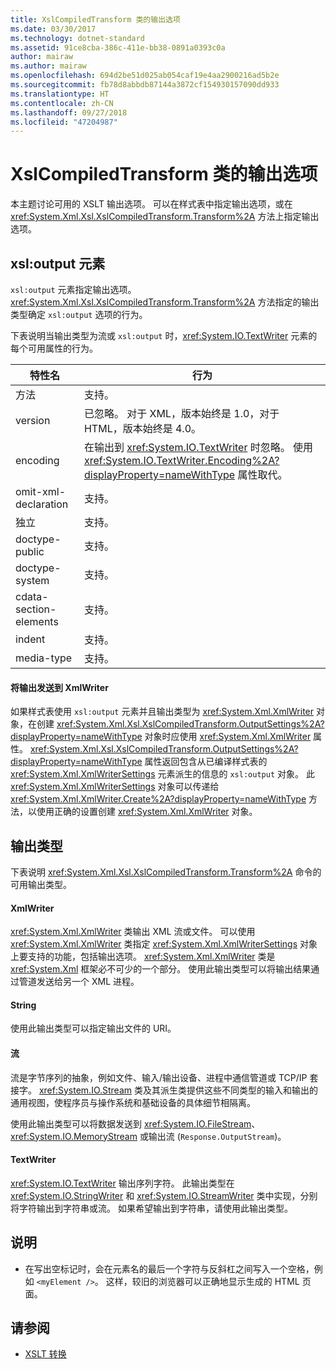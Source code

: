 ```yaml
---
title: XslCompiledTransform 类的输出选项
ms.date: 03/30/2017
ms.technology: dotnet-standard
ms.assetid: 91ce8cba-386c-411e-bb38-0891a0393c0a
author: mairaw
ms.author: mairaw
ms.openlocfilehash: 694d2be51d025ab054caf19e4aa2900216ad5b2e
ms.sourcegitcommit: fb78d8abbdb87144a3872cf154930157090dd933
ms.translationtype: HT
ms.contentlocale: zh-CN
ms.lasthandoff: 09/27/2018
ms.locfileid: "47204987"
---
```

# <a name="output-options-on-the-xslcompiledtransform-class"></a>XslCompiledTransform 类的输出选项
本主题讨论可用的 XSLT 输出选项。 可以在样式表中指定输出选项，或在 <xref:System.Xml.Xsl.XslCompiledTransform.Transform%2A> 方法上指定输出选项。  
  
## <a name="xsloutput-element"></a>xsl:output 元素  
 `xsl:output` 元素指定输出选项。 <xref:System.Xml.Xsl.XslCompiledTransform.Transform%2A> 方法指定的输出类型确定 `xsl:output` 选项的行为。  
  
 下表说明当输出类型为流或 `xsl:output` 时，<xref:System.IO.TextWriter> 元素的每个可用属性的行为。  
  
|特性名|行为|  
|--------------------|--------------|  
|方法|支持。|  
|version|已忽略。 对于 XML，版本始终是 1.0，对于 HTML，版本始终是 4.0。|  
|encoding|在输出到 <xref:System.IO.TextWriter> 时忽略。 使用 <xref:System.IO.TextWriter.Encoding%2A?displayProperty=nameWithType> 属性取代。|  
|omit-xml-declaration|支持。|  
|独立|支持。|  
|doctype-public|支持。|  
|doctype-system|支持。|  
|cdata-section-elements|支持。|  
|indent|支持。|  
|media-type|支持。|  
  
#### <a name="sending-output-to-an-xmlwriter"></a>将输出发送到 XmlWriter  
 如果样式表使用 `xsl:output` 元素并且输出类型为 <xref:System.Xml.XmlWriter> 对象，在创建 <xref:System.Xml.Xsl.XslCompiledTransform.OutputSettings%2A?displayProperty=nameWithType> 对象时应使用 <xref:System.Xml.XmlWriter> 属性。 <xref:System.Xml.Xsl.XslCompiledTransform.OutputSettings%2A?displayProperty=nameWithType> 属性返回包含从已编译样式表的 <xref:System.Xml.XmlWriterSettings> 元素派生的信息的 `xsl:output` 对象。 此 <xref:System.Xml.XmlWriterSettings> 对象可以传递给 <xref:System.Xml.XmlWriter.Create%2A?displayProperty=nameWithType> 方法，以使用正确的设置创建 <xref:System.Xml.XmlWriter> 对象。  
  
## <a name="output-types"></a>输出类型  
 下表说明 <xref:System.Xml.Xsl.XslCompiledTransform.Transform%2A> 命令的可用输出类型。  
  
#### <a name="xmlwriter"></a>XmlWriter  
 <xref:System.Xml.XmlWriter> 类输出 XML 流或文件。 可以使用 <xref:System.Xml.XmlWriter> 类指定 <xref:System.Xml.XmlWriterSettings> 对象上要支持的功能，包括输出选项。 <xref:System.Xml.XmlWriter> 类是 <xref:System.Xml> 框架必不可少的一个部分。 使用此输出类型可以将输出结果通过管道发送给另一个 XML 进程。  
  
#### <a name="string"></a>String  
 使用此输出类型可以指定输出文件的 URI。  
  
#### <a name="stream"></a>流  
 流是字节序列的抽象，例如文件、输入/输出设备、进程中通信管道或 TCP/IP 套接字。 <xref:System.IO.Stream> 类及其派生类提供这些不同类型的输入和输出的通用视图，使程序员与操作系统和基础设备的具体细节相隔离。  
  
 使用此输出类型可以将数据发送到 <xref:System.IO.FileStream>、<xref:System.IO.MemoryStream> 或输出流 (`Response.OutputStream`)。  
  
#### <a name="textwriter"></a>TextWriter  
 <xref:System.IO.TextWriter> 输出序列字符。 此输出类型在 <xref:System.IO.StringWriter> 和 <xref:System.IO.StreamWriter> 类中实现，分别将字符输出到字符串或流。 如果希望输出到字符串，请使用此输出类型。  
  
## <a name="notes"></a>说明  
  
-   在写出空标记时，会在元素名的最后一个字符与反斜杠之间写入一个空格，例如 `<myElement />`。 这样，较旧的浏览器可以正确地显示生成的 HTML 页面。  
  
## <a name="see-also"></a>请参阅

- [XSLT 转换](../../../../docs/standard/data/xml/xslt-transformations.md)
